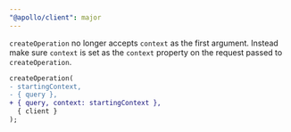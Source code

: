 ```yaml
---
"@apollo/client": major
---
```


`createOperation` no longer accepts `context` as the first argument. Instead make sure `context` is set as the `context` property on the request passed to `createOperation`.

```diff
createOperation(
- startingContext,
- { query },
+ { query, context: startingContext },
  { client }
);
```
